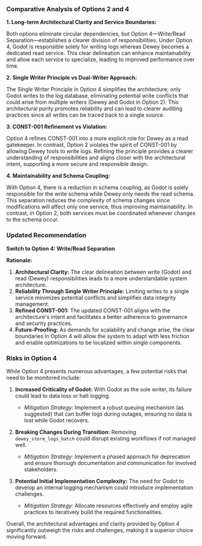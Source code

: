 ### Comparative Analysis of Options 2 and 4

**1. Long-term Architectural Clarity and Service Boundaries:**

Both options eliminate circular dependencies, but Option 4—Write/Read Separation—establishes a clearer division of responsibilities. Under Option 4, Godot is responsible solely for writing logs whereas Dewey becomes a dedicated read service. This clear delineation can enhance maintainability and allow each service to specialize, leading to improved performance over time.

**2. Single Writer Principle vs Dual-Writer Approach:**

The Single Writer Principle in Option 4 simplifies the architecture; only Godot writes to the log database, eliminating potential write conflicts that could arise from multiple writers (Dewey and Godot in Option 2). This architectural purity promotes reliability and can lead to clearer auditing practices since all writes can be traced back to a single source.

**3. CONST-001 Refinement vs Violation:**

Option 4 refines CONST-001 into a more explicit role for Dewey as a read gatekeeper. In contrast, Option 2 violates the spirit of CONST-001 by allowing Dewey tools to write logs. Refining the principle provides a clearer understanding of responsibilities and aligns closer with the architectural intent, supporting a more secure and responsible design.

**4. Maintainability and Schema Coupling:**

With Option 4, there is a reduction in schema coupling, as Godot is solely responsible for the write schema while Dewey only needs the read schema. This separation reduces the complexity of schema changes since modifications will affect only one service, thus improving maintainability. In contrast, in Option 2, both services must be coordinated whenever changes to the schema occur.

### Updated Recommendation

**Switch to Option 4: Write/Read Separation**

**Rationale:**

1. **Architectural Clarity:** The clear delineation between write (Godot) and read (Dewey) responsibilities leads to a more understandable system architecture.
2. **Reliability Through Single Writer Principle:** Limiting writes to a single service minimizes potential conflicts and simplifies data integrity management.
3. **Refined CONST-001:** The updated CONST-001 aligns with the architecture's intent and facilitates a better adherence to governance and security practices.
4. **Future-Proofing:** As demands for scalability and change arise, the clear boundaries in Option 4 will allow the system to adapt with less friction and enable optimizations to be localized within single components.

### Risks in Option 4

While Option 4 presents numerous advantages, a few potential risks that need to be monitored include:

1. **Increased Criticality of Godot:** With Godot as the sole writer, its failure could lead to data loss or halt logging. 
   - *Mitigation Strategy:* Implement a robust queuing mechanism (as suggested) that can buffer logs during outages, ensuring no data is lost while Godot recovers.

2. **Breaking Changes During Transition:** Removing `dewey_store_logs_batch` could disrupt existing workflows if not managed well.
   - *Mitigation Strategy:* Implement a phased approach for deprecation and ensure thorough documentation and communication for involved stakeholders.

3. **Potential Initial Implementation Complexity:** The need for Godot to develop an internal logging mechanism could introduce implementation challenges.
   - *Mitigation Strategy:* Allocate resources effectively and employ agile practices to iteratively build the required functionalities.

Overall, the architectural advantages and clarity provided by Option 4 significantly outweigh the risks and challenges, making it a superior choice moving forward.